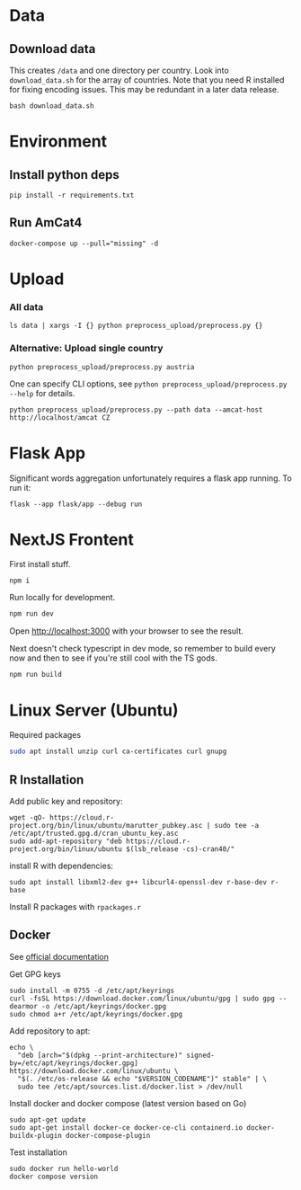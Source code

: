# Data
## Download data
This creates `/data` and one directory per country. Look into `download_data.sh` for the array of countries. 
Note that you need R installed for fixing encoding issues. This may be redundant in a later data release.

```
bash download_data.sh
```

# Environment
## Install python deps
```
pip install -r requirements.txt
```


## Run AmCat4

```
docker-compose up --pull="missing" -d
```

# Upload 

### All data
```
ls data | xargs -I {} python preprocess_upload/preprocess.py {}
```

### Alternative: Upload single country 

```
python preprocess_upload/preprocess.py austria
```

One can specify CLI options, see `python preprocess_upload/preprocess.py --help` for details.

```
python preprocess_upload/preprocess.py --path data --amcat-host http://localhost/amcat CZ
```


# Flask App

Significant words aggregation unfortunately requires a flask app running. To run it:
```
flask --app flask/app --debug run
```
# NextJS Frontent

First install stuff.

```
npm i
```

Run locally for development.

```bash
npm run dev
```

Open [http://localhost:3000](http://localhost:3000) with your browser to see the result.

Next doesn't check typescript in dev mode, so remember to build every now and then to see if you're still cool with the TS gods.

```
npm run build
```

# Linux Server (Ubuntu)

Required packages

```bash
sudo apt install unzip curl ca-certificates curl gnupg
```

## R Installation

Add public key and repository:

```
wget -qO- https://cloud.r-project.org/bin/linux/ubuntu/marutter_pubkey.asc | sudo tee -a /etc/apt/trusted.gpg.d/cran_ubuntu_key.asc
sudo add-apt-repository "deb https://cloud.r-project.org/bin/linux/ubuntu $(lsb_release -cs)-cran40/"
```

install R with dependencies:

```
sudo apt install libxml2-dev g++ libcurl4-openssl-dev r-base-dev r-base 
```

Install R packages with `rpackages.r`


## Docker

See [official documentation](https://docs.docker.com/engine/install/ubuntu/)

Get GPG keys

```
sudo install -m 0755 -d /etc/apt/keyrings
curl -fsSL https://download.docker.com/linux/ubuntu/gpg | sudo gpg --dearmor -o /etc/apt/keyrings/docker.gpg
sudo chmod a+r /etc/apt/keyrings/docker.gpg
```

Add repository to apt:

```
echo \
  "deb [arch="$(dpkg --print-architecture)" signed-by=/etc/apt/keyrings/docker.gpg] https://download.docker.com/linux/ubuntu \
  "$(. /etc/os-release && echo "$VERSION_CODENAME")" stable" | \
  sudo tee /etc/apt/sources.list.d/docker.list > /dev/null
```

Install docker and docker compose (latest version based on Go)

```
sudo apt-get update
sudo apt-get install docker-ce docker-ce-cli containerd.io docker-buildx-plugin docker-compose-plugin
```

Test installation

```
sudo docker run hello-world
docker compose version
```